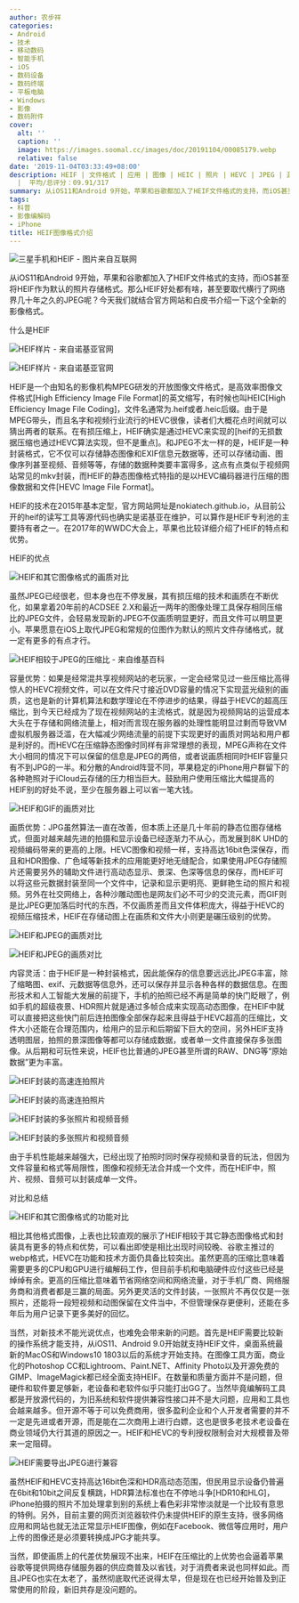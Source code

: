 ```yaml
---
author: 农步祥
categories:
- Android
- 技术
- 移动数码
- 智能手机
- iOS
- 数码设备
- 数码终端
- 平板电脑
- Windows
- 影像
- 数码附件
cover:
  alt: ''
  caption: ''
  image: https://images.soomal.cc/images/doc/20191104/00085179.webp
  relative: false
date: '2019-11-04T03:33:49+08:00'
description: HEIF | 文件格式 | 应用 | 图像 | HEIC | 照片 | HEVC | JPEG | 源自：soomal.com | 版权：原创
  |  平均/总评分：09.91/317
summary: 从iOS11和Android 9开始，苹果和谷歌都加入了HEIF文件格式的支持，而iOS甚至将HEIF作为默认的照片存储格式。那么HEIF究竟有多大的好处，甚至要取代横行了网络界几十年之久的JPEG呢？今天我们就结合官方网站和白皮书介绍一下这个全新的影像格式。
tags:
- 科普
- 影像编解码
- iPhone
title: HEIF图像格式介绍
---
```


![三星手机和HEIF - 图片来自互联网](https://images.soomal.cc/images/doc/20191104/00085165.webp)



从iOS11和Android 9开始，苹果和谷歌都加入了HEIF文件格式的支持，而iOS甚至将HEIF作为默认的照片存储格式。那么HEIF好处都有啥，甚至要取代横行了网络界几十年之久的JPEG呢？今天我们就结合官方网站和白皮书介绍一下这个全新的影像格式。



什么是HEIF



![HEIF样片 - 来自诺基亚官网](https://images.soomal.cc/images/doc/20191104/00085166_01.webp)



![HEIF样片 - 来自诺基亚官网](https://images.soomal.cc/images/doc/20191104/00085167_01.webp)



HEIF是一个由知名的影像机构MPEG研发的开放图像文件格式，是高效率图像文件格式[High Efficiency Image File Format]的英文缩写，有时候也叫HEIC[High Efficiency Image File Coding]，文件名通常为.heif或者.heic后缀。由于是MPEG带头，而且名字和视频行业流行的HEVC很像，读者们大概花点时间就可以猜出两者的联系。在有损压缩上，HEIF确实是通过HEVC来实现的[heif的无损数据压缩也通过HEVC算法实现，但不是重点]。和JPEG不太一样的是，HEIF是一种封装格式，它不仅可以存储静态图像和EXIF信息元数据等，还可以存储动画、图像序列甚至视频、音频等等，存储的数据种类要丰富得多，这点有点类似于视频网站常见的mkv封装，而HEIF的静态图像格式特指的是以HEVC编码器进行压缩的图像数据和文件[HEVC Image File Format]。



HEIF的技术在2015年基本定型，官方网站网址是nokiatech.github.io，从目前公开的heif的读写工具等源代码也确实是诺基亚在维护，可以算作是HEIF专利池的主要持有者之一。在2017年的WWDC大会上，苹果也比较详细介绍了HEIF的特点和优势。



HEIF的优点



![HEIF和其它图像格式的画质对比](https://images.soomal.cc/images/doc/20191104/00085173.webp)



虽然JPEG已经很老，但本身也在不停发展，其有损压缩的技术和画质在不断优化，如果拿着20年前的ACDSEE 2.X和最近一两年的图像处理工具保存相同压缩比的JPEG文件，会轻易发现新的JPEG不仅画质明显更好，而且文件可以明显更小。苹果愿意在iOS上取代JPEG和常规的位图作为默认的照片文件存储格式，就一定有更多的有点才行。



![HEIF相较于JPEG的压缩比 - 来自维基百科](https://images.soomal.cc/images/doc/20191104/00085168.webp)



容量优势：如果是经常混共享视频网站的老玩家，一定会经常见过一些压缩比高得惊人的HEVC视频文件，可以在文件尺寸接近DVD容量的情况下实现蓝光级别的画质，这也是新的计算机算法和数学理论在不停进步的结果，得益于HEVC的超高压缩比，到今天已经成为了现在视频网站的主流格式，就是因为视频网站的运营成本大头在于存储和网络流量上，相对而言现在服务器的处理性能明显过剩而导致VM虚拟机服务器泛滥，在大幅减少网络流量的前提下实现更好的画质对网站和用户都是利好的。而HEVC在压缩静态图像时同样有非常理想的表现，MPEG声称在文件大小相同的情况下可以保留的信息是JPEG的两倍，或者说画质相同时HEIF容量只有不到JPG的一半。和分散的Android阵营不同，苹果稳定的iPhone用户群留下的各种艳照对于iCloud云存储的压力相当巨大。鼓励用户使用压缩比大幅提高的HEIF别的好处不说，至少在服务器上可以省一笔大钱。



![HEIF和GIF的画质对比](https://images.soomal.cc/images/doc/20191104/00085171.webp)



画质优势：JPG虽然算法一直在改善，但本质上还是几十年前的静态位图存储格式，但面对越来越先进的拍摄和显示设备已经逐渐力不从心，而发展到8K UHD的视频编码带来的更高的上限。HEVC图像和视频一样，支持高达16bit色深保存，而且和HDR图像、广色域等新技术的应用能更好地无缝配合，如果使用JPEG存储照片还需要另外的辅助文件进行高动态显示、景深、色深等信息的保存，而HEIF可以将这些元数据封装至同一个文件中，记录和显示更明亮、更鲜艳生动的照片和视频。另外在社交网络上，各种沙雕动图也是网友们必不可少的交流元素，而GIF则是比JPEG更加落后时代的东西，不仅画质差而且文件体积庞大，得益于HEVC的视频压缩技术，HEIF在存储动图上在画质和文件大小则更是碾压级别的优势。



![HEIF和JPEG的画质对比](https://images.soomal.cc/images/doc/20191104/00085169_01.webp)



![HEIF和JPEG的画质对比](https://images.soomal.cc/images/doc/20191104/00085170_01.webp)



内容灵活：由于HEIF是一种封装格式，因此能保存的信息要远远比JPEG丰富，除了缩略图、exif、元数据等信息外，还可以保存并显示各种各样的数据信息。在图形技术和人工智能大发展的前提下，手机的拍照已经不再是简单的快门眨眼了，例如手机的超级夜景、HDR照片就是通过多帧合成来实现高动态图像，在HEIF中就可以直接把这些快门前后连拍图像全部保存起来且得益于HEVC超高的压缩比，文件大小还能在合理范围内，给用户的显示和后期留下巨大的空间，另外HEIF支持透明图层，拍照的景深图像等都可以存储成数据，或者单一文件直接保存多张图像。从后期和可玩性来说，HEIF也比普通的JPEG甚至所谓的RAW、DNG等“原始数据”更为丰富。



![HEIF封装的高速连拍照片](https://images.soomal.cc/images/doc/20191104/00085177_01.webp)



![HEIF封装的高速连拍照片](https://images.soomal.cc/images/doc/20191104/00085178_01.webp)



![HEIF封装的多张照片和视频音频](https://images.soomal.cc/images/doc/20191104/00085175_01.webp)



![HEIF封装的多张照片和视频音频](https://images.soomal.cc/images/doc/20191104/00085176_01.webp)



由于手机性能越来越强大，已经出现了拍照时同时保存视频和录音的玩法，但因为文件容量和格式等局限性，图像和视频无法合并成一个文件，而在HEIF中，照片、视频、音频可以封装成单一文件。



对比和总结



![HEIF和其它图像格式的功能对比](https://images.soomal.cc/images/doc/20191104/00085172.webp)



相比其他格式图像，上表也比较直观的展示了HEIF相较于其它静态图像格式和封装具有更多的特点和优势，可以看出即使是相比出现时间较晚、谷歌主推过的webp格式，HEVC在功能和技术方面仍具备比较突出。虽然更高的压缩比意味着需要更多的CPU和GPU进行编解码工作，但目前手机和电脑硬件应付这些已经是绰绰有余。更高的压缩比意味着节省网络空间和网络流量，对于手机厂商、网络服务商和消费者都是三赢的局面。另外更灵活的文件封装，一张照片不再仅仅是一张照片，还能将一段短视频和动图保留在文件当中，不但管理保存更便利，还能在多年后为用户记录下更多美好的回忆。



当然，对新技术不能光说优点，也难免会带来新的问题。首先是HEIF需要比较新的操作系统才能支持，从iOS11、Android 9.0开始就支持HEIF文件，桌面系统最新的MacOS和Windows10 1803以后的系统才开始支持。在图像工具方面，商业化的Photoshop CC和Lightroom、Paint.NET、Affinity Photo以及开源免费的GIMP、ImageMagick都已经全面支持HEIF。在数量和质量方面并不是问题，但硬件和软件要足够新，老设备和老软件似乎只能打出GG了。当然毕竟编解码工具都是开放源代码的，为旧系统和软件提供兼容性接口并不是大问题，应用和工具也会越来越多。但开源不等于可以免费商用，很多盈利企业和个人开发者需要的并不一定是先进或者开源，而是能在二次商用上进行白嫖，这也是很多老技术老设备在商业领域仍大行其道的原因之一。HEIF和HEVC的专利授权限制会对大规模普及带来一定阻碍。



![HEIF需要导出JPEG进行兼容](https://images.soomal.cc/images/doc/20191104/00085174.webp)



虽然HEIF和HEVC支持高达16bit色深和HDR高动态范围，但民用显示设备仍普遍在6bit和10bit之间反复横跳，HDR算法标准也在不停地斗争[HDR10和HLG]，iPhone拍摄的照片不加处理拿到别的系统上看色彩非常惨淡就是一个比较有意思的特例。另外，目前主要的网页浏览器软件仍未提供HEIF的原生支持，很多网络应用和网站也就无法正常显示HEIF图像，例如在Facebook、微信等应用时，用户上传的图像还是必须要转换成JPG才能共享。



当然，即使画质上的代差优势展现不出来，HEIF在压缩比的上优势也会逼着苹果谷歌等提供网络存储服务器的供应商普及以省钱，对于消费者来说也同样如此。而且JPEG也实在太老了，虽然彻底取代还说得太早，但是现在也已经开始普及到正常使用的阶段，新旧共存是没问题的。